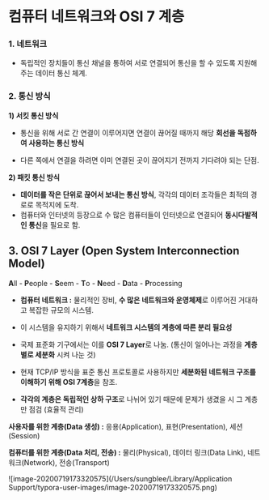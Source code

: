 # 컴퓨터 네트워크와 OSI 7 계층

### 1. 네트워크

- 독립적인 장치들이 통신 채널을 통하여 서로 연결되어  통신을 할 수 있도록 지원해주는 데이터 통신 체계.



### 2. 통신 방식

**1) 서킷 통신 방식**

- 통신을 위해 서로 간 연결이 이루어지면 연결이 끊어질 때까지 해당 **회선을 독점하여 사용하는 통신 방식** 

- 다른 쪽에서 연결을 하려면 이미 연결된 곳이 끊어지기 전까지 기다려야 되는 단점.

**2) 패킷 통신 방식**

- **데이터를 작은 단위로 끊어서 보내는 통신 방식**, 각각의 데이터 조각들은 최적의 경로로 목적지에 도착. 
- 컴퓨터와 인터넷의 등장으로 수 많은 컴퓨터들이 인터넷으로 연결되어 **동시다발적인 통신**을 필요로 함.



## 3. OSI 7 Layer (Open System Interconnection Model)

**A**ll - **P**eople - **S**eem - **T**o - **N**eed - **D**ata - **P**rocessing

- **컴퓨터 네트워크 :** 물리적인 장비, **수 많은 네트워크와 운영체제**로 이루어진 거대하고 복잡한 규모의 시스템.

- 이 시스템을 유지하기 위해서 **네트워크 시스템의 계층에 따른 분리 필요성**
- 국제 표준화 기구에서는 이를 **OSI 7 Layer**로 나눔. (통신이 일어나는 과정을 **계층별로 세분화** 시켜 나눈 것)
- 현재 TCP/IP 방식을 표준 통신 프로토콜로 사용하지만 **세분화된 네트워크 구조를 이해하기 위해 OSI 7계층**을 참조. 
- **각각의 계층은 독립적인 상하 구조**로 나뉘어 있기 때문에 문제가 생겼을 시 그 계층만 점검 (효율적 관리) 

**사용자를 위한 계층(Data 생성)  :** 응용(Application), 표현(Presentation), 세션(Session)

**컴퓨터를 위한 계층(Data 처리, 전송) :**  물리(Physical), 데이터 링크(Data Link), 네트워크(Network), 전송(Transport)

![image-20200719173320575](/Users/sungblee/Library/Application Support/typora-user-images/image-20200719173320575.png)


